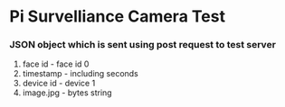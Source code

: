 # Pi Survelliance Camera Test

### JSON object which is sent using post request to test server
1. face id - face id  0 
2. timestamp - including seconds
3. device id - device 1
4. image.jpg - bytes string
